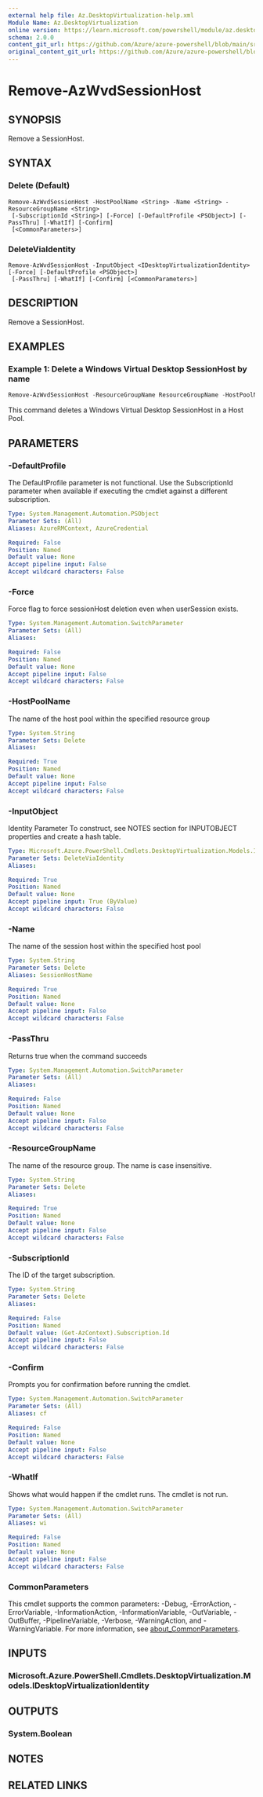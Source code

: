 ```yaml
---
external help file: Az.DesktopVirtualization-help.xml
Module Name: Az.DesktopVirtualization
online version: https://learn.microsoft.com/powershell/module/az.desktopvirtualization/remove-azwvdsessionhost
schema: 2.0.0
content_git_url: https://github.com/Azure/azure-powershell/blob/main/src/DesktopVirtualization/DesktopVirtualization/help/Remove-AzWvdSessionHost.md
original_content_git_url: https://github.com/Azure/azure-powershell/blob/main/src/DesktopVirtualization/DesktopVirtualization/help/Remove-AzWvdSessionHost.md
---
```


# Remove-AzWvdSessionHost

## SYNOPSIS
Remove a SessionHost.

## SYNTAX

### Delete (Default)
```
Remove-AzWvdSessionHost -HostPoolName <String> -Name <String> -ResourceGroupName <String>
 [-SubscriptionId <String>] [-Force] [-DefaultProfile <PSObject>] [-PassThru] [-WhatIf] [-Confirm]
 [<CommonParameters>]
```

### DeleteViaIdentity
```
Remove-AzWvdSessionHost -InputObject <IDesktopVirtualizationIdentity> [-Force] [-DefaultProfile <PSObject>]
 [-PassThru] [-WhatIf] [-Confirm] [<CommonParameters>]
```

## DESCRIPTION
Remove a SessionHost.

## EXAMPLES

### Example 1: Delete a Windows Virtual Desktop SessionHost by name
```powershell
Remove-AzWvdSessionHost -ResourceGroupName ResourceGroupName -HostPoolName HostPoolName -Name SessionHostName
```

This command deletes a Windows Virtual Desktop SessionHost in a Host Pool.

## PARAMETERS

### -DefaultProfile
The DefaultProfile parameter is not functional.
Use the SubscriptionId parameter when available if executing the cmdlet against a different subscription.

```yaml
Type: System.Management.Automation.PSObject
Parameter Sets: (All)
Aliases: AzureRMContext, AzureCredential

Required: False
Position: Named
Default value: None
Accept pipeline input: False
Accept wildcard characters: False
```

### -Force
Force flag to force sessionHost deletion even when userSession exists.

```yaml
Type: System.Management.Automation.SwitchParameter
Parameter Sets: (All)
Aliases:

Required: False
Position: Named
Default value: None
Accept pipeline input: False
Accept wildcard characters: False
```

### -HostPoolName
The name of the host pool within the specified resource group

```yaml
Type: System.String
Parameter Sets: Delete
Aliases:

Required: True
Position: Named
Default value: None
Accept pipeline input: False
Accept wildcard characters: False
```

### -InputObject
Identity Parameter
To construct, see NOTES section for INPUTOBJECT properties and create a hash table.

```yaml
Type: Microsoft.Azure.PowerShell.Cmdlets.DesktopVirtualization.Models.IDesktopVirtualizationIdentity
Parameter Sets: DeleteViaIdentity
Aliases:

Required: True
Position: Named
Default value: None
Accept pipeline input: True (ByValue)
Accept wildcard characters: False
```

### -Name
The name of the session host within the specified host pool

```yaml
Type: System.String
Parameter Sets: Delete
Aliases: SessionHostName

Required: True
Position: Named
Default value: None
Accept pipeline input: False
Accept wildcard characters: False
```

### -PassThru
Returns true when the command succeeds

```yaml
Type: System.Management.Automation.SwitchParameter
Parameter Sets: (All)
Aliases:

Required: False
Position: Named
Default value: None
Accept pipeline input: False
Accept wildcard characters: False
```

### -ResourceGroupName
The name of the resource group.
The name is case insensitive.

```yaml
Type: System.String
Parameter Sets: Delete
Aliases:

Required: True
Position: Named
Default value: None
Accept pipeline input: False
Accept wildcard characters: False
```

### -SubscriptionId
The ID of the target subscription.

```yaml
Type: System.String
Parameter Sets: Delete
Aliases:

Required: False
Position: Named
Default value: (Get-AzContext).Subscription.Id
Accept pipeline input: False
Accept wildcard characters: False
```

### -Confirm
Prompts you for confirmation before running the cmdlet.

```yaml
Type: System.Management.Automation.SwitchParameter
Parameter Sets: (All)
Aliases: cf

Required: False
Position: Named
Default value: None
Accept pipeline input: False
Accept wildcard characters: False
```

### -WhatIf
Shows what would happen if the cmdlet runs.
The cmdlet is not run.

```yaml
Type: System.Management.Automation.SwitchParameter
Parameter Sets: (All)
Aliases: wi

Required: False
Position: Named
Default value: None
Accept pipeline input: False
Accept wildcard characters: False
```

### CommonParameters
This cmdlet supports the common parameters: -Debug, -ErrorAction, -ErrorVariable, -InformationAction, -InformationVariable, -OutVariable, -OutBuffer, -PipelineVariable, -Verbose, -WarningAction, and -WarningVariable. For more information, see [about_CommonParameters](http://go.microsoft.com/fwlink/?LinkID=113216).

## INPUTS

### Microsoft.Azure.PowerShell.Cmdlets.DesktopVirtualization.Models.IDesktopVirtualizationIdentity

## OUTPUTS

### System.Boolean

## NOTES

## RELATED LINKS
